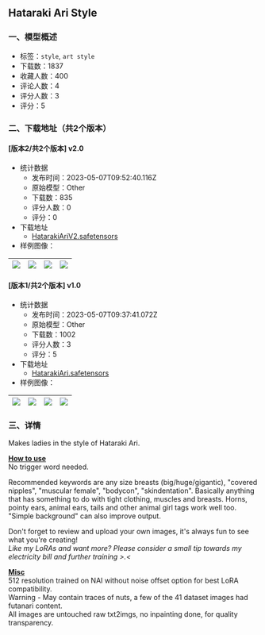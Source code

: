 ## Hataraki Ari Style
### 一、模型概述

- 标签：`style`, `art style`
- 下载数：1837
- 收藏人数：400
- 评论人数：4
- 评分人数：3
- 评分：5

### 二、下载地址（共2个版本）

#### [版本2/共2个版本] v2.0

- 统计数据
  - 发布时间：2023-05-07T09:52:40.116Z
  - 原始模型：Other
  - 下载数：835
  - 评分人数：0
  - 评分：0
- 下载地址
  - [HatarakiAriV2.safetensors](https://civitai.com/api/download/models/64700)
- 样例图像：

| <img src="https://image.civitai.com/xG1nkqKTMzGDvpLrqFT7WA/5980f52c-7529-4e0f-9fc1-b8f5c2f101bb/width=450/715413.jpeg" /> | <img src="https://image.civitai.com/xG1nkqKTMzGDvpLrqFT7WA/1485a169-91b8-48bb-926f-03f2b739e691/width=450/715400.jpeg" /> | <img src="https://image.civitai.com/xG1nkqKTMzGDvpLrqFT7WA/74157202-4cad-4157-b012-9895eed392fb/width=450/715402.jpeg" /> | <img src="https://image.civitai.com/xG1nkqKTMzGDvpLrqFT7WA/cbc588e4-93b8-438c-8c6f-5acd543087db/width=450/715403.jpeg" /> |
| ---- | ---- | ---- | ---- |

#### [版本1/共2个版本] v1.0

- 统计数据
  - 发布时间：2023-05-07T09:37:41.072Z
  - 原始模型：Other
  - 下载数：1002
  - 评分人数：3
  - 评分：5
- 下载地址
  - [HatarakiAri.safetensors](https://civitai.com/api/download/models/28852)
- 样例图像：

| <img src="https://image.civitai.com/xG1nkqKTMzGDvpLrqFT7WA/5822b964-52fa-4e10-f68b-51b911d3f100/width=450/332643.jpeg" /> | <img src="https://image.civitai.com/xG1nkqKTMzGDvpLrqFT7WA/6c1f9e69-2bd6-48f1-7b69-2d86d860ce00/width=450/332561.jpeg" /> | <img src="https://image.civitai.com/xG1nkqKTMzGDvpLrqFT7WA/e29d704c-ff54-4abb-836f-30ae858e4600/width=450/332560.jpeg" /> | <img src="https://image.civitai.com/xG1nkqKTMzGDvpLrqFT7WA/57bf3804-0c03-4acd-2d74-8546d5ff3400/width=450/332559.jpeg" /> |
| ---- | ---- | ---- | ---- |


### 三、详情
<p>Makes ladies in the style of Hataraki Ari.</p><p><strong><u>How to use</u></strong><br />No trigger word needed.</p><p>Recommended keywords are any size breasts (big/huge/gigantic), "covered nipples", "muscular female", "bodycon", "skindentation". Basically anything that has something to do with tight clothing, muscles and breasts. Horns, pointy ears, animal ears, tails and other animal girl tags work well too. "Simple background" can also improve output.</p><p>Don't forget to review and upload your own images, it's always fun to see what you're creating!<br /><em>Like my LoRAs and want more? Please consider a small tip towards my electricity bill and further training &gt;.&lt;</em></p><p><strong><u>Misc</u></strong><br />512 resolution trained on NAI without noise offset option for best LoRA compatibility. <br />Warning - May contain traces of nuts, a few of the 41 dataset images had futanari content.<br />All images are untouched raw txt2imgs, no inpainting done, for quality transparency.</p><p></p>